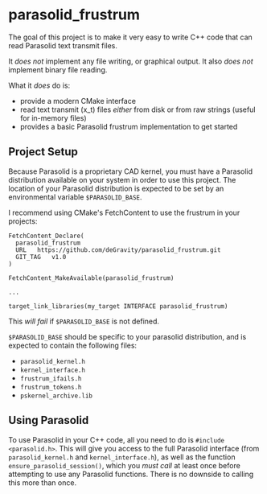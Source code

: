 # parasolid\_frustrum

The goal of this project is to make it very easy to write
C++ code that can read Parasolid text transmit files.

It *does not* implement any file writing, or graphical output.
It also *does not* implement binary file reading.

What it *does* do is:

- provide a modern CMake interface
- read text transmit (x\_t) files _either_ from disk or from raw strings (useful for in-memory files)
- provides a basic Parasolid frustrum implementation to get started

## Project Setup

Because Parasolid is a proprietary CAD kernel, you must have a
Parasolid distribution available on your system in order to use
this project. The location of your Parasolid distribution is
expected to be set by an environmental variable `$PARASOLID_BASE`.


I recommend using CMake's FetchContent to use the frustrum
in your projects:

```
FetchContent_Declare(
  parasolid_frustrum
  URL   https://github.com/deGravity/parasolid_frustrum.git
  GIT_TAG   v1.0 
)

FetchContent_MakeAvailable(parasolid_frustrum)

...

target_link_libraries(my_target INTERFACE parasolid_frustrum)
```

This _will fail_ if `$PARASOLID_BASE` is not defined.

`$PARASOLID_BASE` should be specific to your parasolid distribution,
and is expected to contain the following files:

- `parasolid_kernel.h`
- `kernel_interface.h`
- `frustrum_ifails.h`
- `frustrum_tokens.h`
- `pskernel_archive.lib`

## Using Parasolid

To use Parasolid in your C++ code, all you need to do is `#include <parasolid.h>`.
This will give you access to the full Parasolid interface (from `parasolid_kernel.h` 
and `kernel_interface.h`), as well as the function `ensure_parasolid_session()`, which you 
*must call* at least once before attempting to use any Parasolid functions. There is
no downside to calling this more than once.
